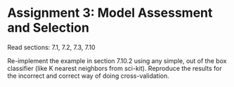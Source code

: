 # Assignment 3: Model Assessment and Selection

Read sections: 7.1, 7.2, 7.3, 7.10

Re-implement the example in section 7.10.2 using any simple, out of the box classifier (like K nearest neighbors from sci-kit). Reproduce the results for the incorrect and correct way of doing cross-validation.
